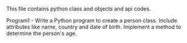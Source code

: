 This file contains python class and objects and api codes.

Program1 - Write a Python program to create a person class. Include attributes like name, country and date of birth. Implement a method to determine the person's age.
